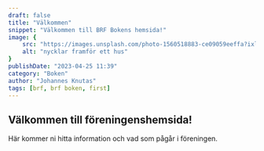 ```yaml
---
draft: false
title: "Välkommen"
snippet: "Välkommen till BRF Bokens hemsida!"
image: {
    src: "https://images.unsplash.com/photo-1560518883-ce09059eeffa?ixlib=rb-4.0.3&ixid=MnwxMjA3fDB8MHxzZWFyY2h8MTh8fGhvdXNlfGVufDB8fDB8fA%3D%3D&auto=format&fit=crop&w=500&q=60",
    alt: "nycklar framför ett hus"
}
publishDate: "2023-04-25 11:39"
category: "Boken"
author: "Johannes Knutas"
tags: [brf, brf boken, first]
---
```


## Välkommen till föreningenshemsida!

Här kommer ni hitta information och vad som pågår i föreningen.
